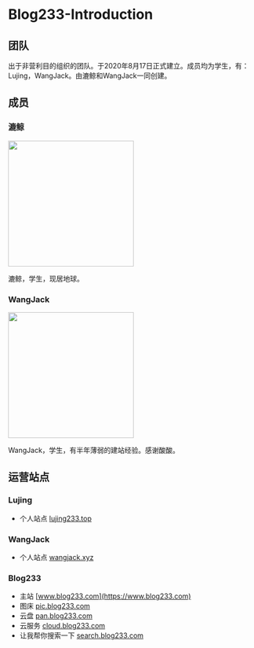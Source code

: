 # Blog233-Introduction

## 团队
出于非营利目的组织的团队。于2020年8月17日正式建立。成员均为学生，有：Lujing，WangJack。由漉鲸和WangJack一同创建。


## 成员

### 漉鲸

<img src="http://blog233-graphbed.oss-cn-hangzhou.aliyuncs.com/2020/08/30/f7a28b7527115.jpeg" width="256px" height="256px">
<p>漉鲸，学生，现居地球。</p>

### WangJack

<img src="http://blog233-graphbed.oss-cn-hangzhou.aliyuncs.com/2020/05/02/49cd9f5495675.jpeg" width="256px" height="256px">
<p>WangJack，学生，有半年薄弱的建站经验。感谢酸酸。</p>


## 运营站点
### Lujing
* 个人站点 [lujing233.top](https://lujing233.top)

### WangJack
* 个人站点 [wangjack.xyz](https://wangjack.xyz)

### Blog233
* 主站 [www.blog233.com](https://www.blog233.com)
* 图床 [pic.blog233.com](https://pic.blog233.com)
* 云盘 [pan.blog233.com](https://pan.blog233.com)
* 云服务 [cloud.blog233.com](https://cloud.blog233.com)
* 让我帮你搜索一下 [search.blog233.com](https://search.blog233.com)
